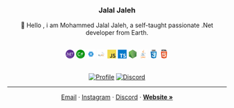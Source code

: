 
<!-- PROJECT LOGO -->
<br />
<div align="center">
  <a href="#">
  
  </a>
<h3 align="center">Jalal Jaleh</h3>
<p align="center">
   👋 Hello , i am Mohammed Jalal Jaleh, a self-taught passionate .Net developer from Earth. 
  </p>
</div>

 <br />
<div align="center">
<code><img height="20" src="https://raw.githubusercontent.com/github/explore/80688e429a7d4ef2fca1e82350fe8e3517d3494d/topics/dotnet/dotnet.png"></code>
<code><img height="20" src="https://raw.githubusercontent.com/github/explore/80688e429a7d4ef2fca1e82350fe8e3517d3494d/topics/csharp/csharp.png"></code>
<code><img height="20" src="https://raw.githubusercontent.com/github/explore/80688e429a7d4ef2fca1e82350fe8e3517d3494d/topics/xamarin/xamarin.png"></code>
<code><img height="20" src="https://raw.githubusercontent.com/github/explore/80688e429a7d4ef2fca1e82350fe8e3517d3494d/topics/mysql/mysql.png"></code>
<code><img height="20" src="https://raw.githubusercontent.com/github/explore/80688e429a7d4ef2fca1e82350fe8e3517d3494d/topics/javascript/javascript.png"></code>
<code><img height="20" src="https://raw.githubusercontent.com/github/explore/80688e429a7d4ef2fca1e82350fe8e3517d3494d/topics/typescript/typescript.png"></code>
<code><img height="20" src="https://raw.githubusercontent.com/github/explore/80688e429a7d4ef2fca1e82350fe8e3517d3494d/topics/nodejs/nodejs.png"></code>
<code><img height="20" src="https://raw.githubusercontent.com/github/explore/80688e429a7d4ef2fca1e82350fe8e3517d3494d/topics/java/java.png"></code>
<code><img height="20" src="https://raw.githubusercontent.com/github/explore/80688e429a7d4ef2fca1e82350fe8e3517d3494d/topics/css/css.png"></code>
<code><img height="20" src="https://raw.githubusercontent.com/github/explore/80688e429a7d4ef2fca1e82350fe8e3517d3494d/topics/html/html.png"></code>
  
<br />
<br />

[![Profile](https://komarev.com/ghpvc/?username=galalzhaleh&style=flat-square)](https://discord.gg/x5j4cZtnWR)
[![Discord](https://discord.com/api/guilds/875716592770637824/widget.png)](https://discord.gg/x5j4cZtnWR)
</div>


-----


<div align="center">
<a href="jalaljaleh@gmail.com">Email</a>
·
<a href="https://www.instagram.com/jalaljaleh/">Instagram</a> 
·
<a href="https://discord.gg/GVUXMNv7vV">Discord</a>
·
<a href="https://jalaljaleh.github.io/"><strong>Website »</strong></a>
</div>

